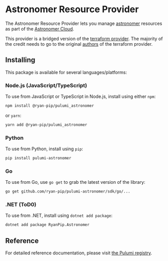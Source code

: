 # Astronomer Resource Provider

The Astronomer Resource Provider lets you manage [astronomer](https://www.pulumi.com/registry/packages/astronomer/) resources as
part of the [Astronomer Cloud](https://www.astronomer.io/).

This provider is a bridged version of the [terraform provider](https://registry.terraform.io/providers/GK-Consulting/astronomer/latest/docs/resources/workspace). The 
majority of the credit needs to go to the original [authors](https://github.com/GK-Consulting/terraform-provider-astronomer) of the terraform provider.

## Installing

This package is available for several languages/platforms:

### Node.js (JavaScript/TypeScript)

To use from JavaScript or TypeScript in Node.js, install using either `npm`:

```bash
npm install @ryan-pip/pulumi_astronomer
```

or `yarn`:

```bash
yarn add @ryan-pip/pulumi_astronomer
```

### Python

To use from Python, install using `pip`:

```bash
pip install pulumi-astronomer
```

### Go

To use from Go, use `go get` to grab the latest version of the library:

```bash
go get github.com/ryan-pip/pulumi-astronomer/sdk/go/...
```

### .NET (ToD0)

To use from .NET, install using `dotnet add package`:

```bash
dotnet add package RyanPip.Astronomer
```

## Reference

For detailed reference documentation, please visit [the Pulumi registry](https://www.pulumi.com/registry/packages/astronomer/api-docs/).
